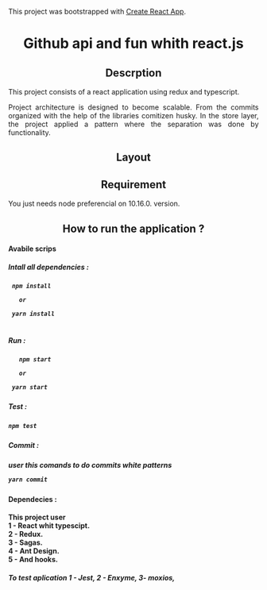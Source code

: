 This project was bootstrapped with [Create React App](https://github.com/facebook/create-react-app).


<h1 align="center"> Github api and fun whith react.js </h1>

<h2 align="center"> Descrption </h2>
<p align="justify"> This project consists of a react application using redux and typescript. </p>

<p align="justify"> Project architecture is designed to become scalable.
From the commits organized with the help of the libraries comitizen husky.
In the store layer, the project applied a pattern where the separation was done by functionality. </p>



<h2 align="center"> Layout </h2>



<h2 align="center"> Requirement </h2>

You  just needs node preferencial on 10.16.0. version.


<h2 align="center">How to run the application ? </h2>

<h4>Avabile scrips<h4>
 <h5>Intall all dependencies :<h5/>

``````
 npm install
   
   or
   
 yarn install
 
 ````````


<h5>Run : <h5/>


``````
   npm start
   
   or
   
 yarn start

````````

<h5>Test : <h5/>
  
  ````
  npm test
  
  ````
<h5>Commit : <h5/>
  user this comands to do commits white patterns
  
 ````
yarn commit
````

 <h4>Dependecies :<h4/>
  
  This project user </br >
  1 - React whit typescipt.<br />
  2 - Redux. <br />
  3 - Sagas. <br />
  4 - Ant Design. <br />
  5 - And hooks. 
  
  <h5>To test aplication </5>
  1 - Jest,
  2 - Enxyme,
  3- moxios,

